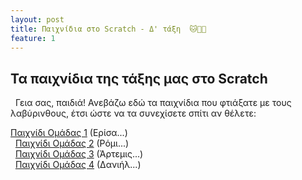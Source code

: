 ```yaml
---
layout: post
title: Παιχνίδια στο Scratch - Δ' τάξη  🐱🧑‍💻
feature: 1
---
```


## Τα παιχνίδια της τάξης μας στο Scratch
&nbsp;
Γεια σας, παιδιά!
Ανεβάζω εδώ τα παιχνίδια που φτιάξατε με τους λαβύρινθους, έτσι ώστε να τα συνεχίσετε σπίτι αν θέλετε:

[Παιχνίδι Ομάδας 1](https://scratch.mit.edu/projects/842778226/) (Ερίσα...)  
&nbsp;
[Παιχνίδι Ομάδας 2](https://scratch.mit.edu/projects/842780501/) (Ρόμι...)  
&nbsp;
[Παιχνίδι Ομάδας 3](https://scratch.mit.edu/projects/842781349/) (Άρτεμις...)  
&nbsp;
[Παιχνίδι Ομάδας 4](https://scratch.mit.edu/projects/842781867/) (Δανιήλ...)  